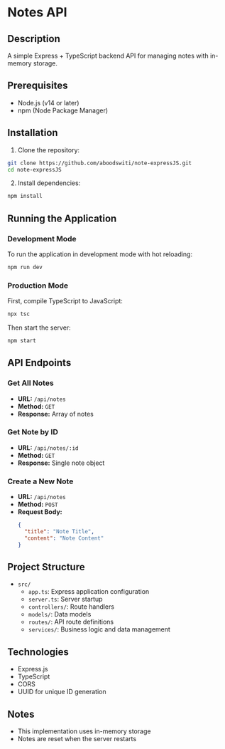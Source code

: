 # Notes API

## Description
A simple Express + TypeScript backend API for managing notes with in-memory storage.

## Prerequisites
- Node.js (v14 or later)
- npm (Node Package Manager)

## Installation

1. Clone the repository:
```bash
git clone https://github.com/aboodswiti/note-expressJS.git
cd note-expressJS
```

2. Install dependencies:
```bash
npm install
```

## Running the Application

### Development Mode
To run the application in development mode with hot reloading:
```bash
npm run dev
```

### Production Mode
First, compile TypeScript to JavaScript:
```bash
npx tsc
```
Then start the server:
```bash
npm start
```

## API Endpoints

### Get All Notes
- **URL:** `/api/notes`
- **Method:** `GET`
- **Response:** Array of notes

### Get Note by ID
- **URL:** `/api/notes/:id`
- **Method:** `GET`
- **Response:** Single note object

### Create a New Note
- **URL:** `/api/notes`
- **Method:** `POST`
- **Request Body:**
  ```json
  {
    "title": "Note Title",
    "content": "Note Content"
  }
  ```

## Project Structure
- `src/`
  - `app.ts`: Express application configuration
  - `server.ts`: Server startup
  - `controllers/`: Route handlers
  - `models/`: Data models
  - `routes/`: API route definitions
  - `services/`: Business logic and data management

## Technologies
- Express.js
- TypeScript
- CORS
- UUID for unique ID generation

## Notes
- This implementation uses in-memory storage
- Notes are reset when the server restarts
